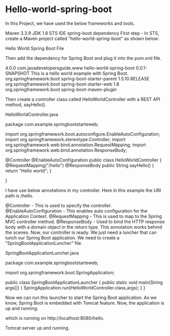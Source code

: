 # Hello-world-spring-boot




In this Project, we have used the below frameworks and tools.

Maven 3.3.9
JDK 1.8
STS IDE
spring-boot dependency
First step - In STS, create a Maven project called "hello-world-spring-boot" as shown below:

Hello World Spring Boot File

Then add the dependency for Spring Boot and plug it into the pom.xml file.


<project xmlns="http://maven.apache.org/POM/4.0.0" xmlns:xsi="http://www.w3.org/2001/XMLSchema-instance" xsi:schemaLocation="http://maven.apache.org/POM/4.0.0 http://maven.apache.org/xsd/maven-4.0.0.xsd">
    <modelVersion>4.0.0</modelVersion>
    <groupId>com.javadevelopersguide.www</groupId>
    <artifactId>hello-world-spring-boot</artifactId>
    <version>0.0.1-SNAPSHOT</version>
    <description>This is a hello world example with Spring Boot.</description>
    <parent>
        <groupId>org.springframework.boot</groupId>
        <artifactId>spring-boot-starter-parent</artifactId>
        <version>1.5.10.RELEASE</version>
    </parent>
    <dependencies>
        <dependency>
            <groupId>org.springframework.boot</groupId>
            <artifactId>spring-boot-starter-web</artifactId>
        </dependency>
    </dependencies>
    <properties>
        <java.version>1.8</java.version>
    </properties>
    <build>
        <plugins>
            <plugin>
                <groupId>org.springframework.boot</groupId>
                <artifactId>spring-boot-maven-plugin</artifactId>
            </plugin>
        </plugins>
    </build>
</project>

Then create a controller class called HelloWorldController with a REST API method,  sayHello().

HelloWorldController.java

package com.example.springbootstarteweb;

import org.springframework.boot.autoconfigure.EnableAutoConfiguration;
import org.springframework.stereotype.Controller;
import org.springframework.web.bind.annotation.RequestMapping;
import org.springframework.web.bind.annotation.ResponseBody;

@Controller
@EnableAutoConfiguration
public class HelloWorldController {
	@RequestMapping("/hello")
	@ResponseBody
	public String sayHello() {
		return "Hello world";
	}

}


I have use below annotations in my controller. Here in this example the URI path is /hello.

@Controller - This is used to specify the controller.
@EnableAutoConfiguration - This enables auto configuration for the Application Context.
@RequestMapping - This is used to map to the Spring MVC controller method.
@ResponseBody - Used to bind the HTTP response body with a domain object in the return type. This annotation works behind the scenes.
Now, our controller is ready. We just need a luncher that can lunch our Spring Boot application. We need to create a "SpringBootApplicationLuncher" file.

SpringBootApplicationLuncher.java

package com.example.springbootstarteweb;

import org.springframework.boot.SpringApplication;

public class SpringBootApplicationLauncher {
public static void main(String args[]) {
	SpringApplication.run(HelloWorldController.class,args);
}
}



Now we can run this launcher to start the Spring Boot application. As we know, Spring Boot is embedded with Tomcat feature. Now, the application is up and running.

 which is running on http://localhost:8080/hello.



Tomcat server up and running.



